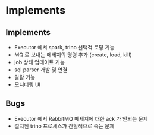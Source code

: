# Implements

## Implements

- Executor 에서 spark, trino 선택적 로딩 기능
- MQ 로 보내는 메세지의 명령 추가 (create, load, kill)
- job 상태 업데이트 기능
- sql parser 개발 및 연결
- 알람 기능
- 모니터링 UI

## Bugs

- Executor 에서 RabbitMQ 메세지에 대한 ack 가 안되는 문제
- 설치된 trino 프로세스가 간헐적으로 죽는 문제
